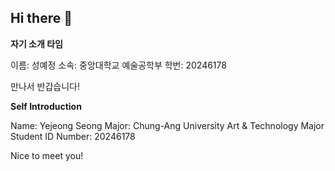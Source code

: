 ## Hi there 👋

**자기 소개 타임**

이름: 성예정
소속: 중앙대학교 예술공학부
학번: 20246178

만나서 반갑습니다!


**Self Introduction**

Name: Yejeong Seong
Major: Chung-Ang University Art & Technology Major
Student ID Number: 20246178

Nice to meet you!
<!--
**slauren1207/slauren1207** is a ✨ _special_ ✨ repository because its `README.md` (this file) appears on your GitHub profile.

Here are some ideas to get you started:

- 🔭 I’m currently working on ...
- 🌱 I’m currently learning ...
- 👯 I’m looking to collaborate on ...
- 🤔 I’m looking for help with ...
- 💬 Ask me about ...
- 📫 How to reach me: ...
- 😄 Pronouns: ...
- ⚡ Fun fact: ...
-->
